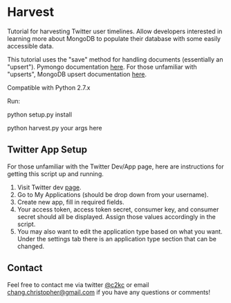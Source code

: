 Harvest
====================

Tutorial for harvesting Twitter user timelines. Allow developers interested in learning more about MongoDB to populate their database with some easily accessible data.

This tutorial uses the "save" method for handling documents (essentially an "upsert"). Pymongo documentation [here](http://api.mongodb.org/python/current/api/pymongo/collection.html). For those unfamiliar with "upserts", MongoDB upsert documentation [here](http://docs.mongodb.org/manual/applications/update/update-operations-with-the-upsert-flag).

Compatible with Python 2.7.x

Run:

python setup.py install

python harvest.py your args here


Twitter App Setup
-----------------

For those unfamiliar with the Twitter Dev/App page, here are instructions for getting this script up and running.

1. Visit Twitter dev [page](https://dev.twitter.com/).
2. Go to My Applications (should be drop down from your username).
3. Create new app, fill in required fields.
4. Your access token, access token secret, consumer key, and consumer secret should all be displayed. Assign those values accordingly in the script.
5. You may also want to edit the application type based on what you want.  Under the settings tab there is an application type section that can be changed.


Contact
-------

Feel free to contact me via twitter [@c2kc](https://twitter.com/c2kc) or email <chang.christopher@gmail.com> if you have any questions or comments!

